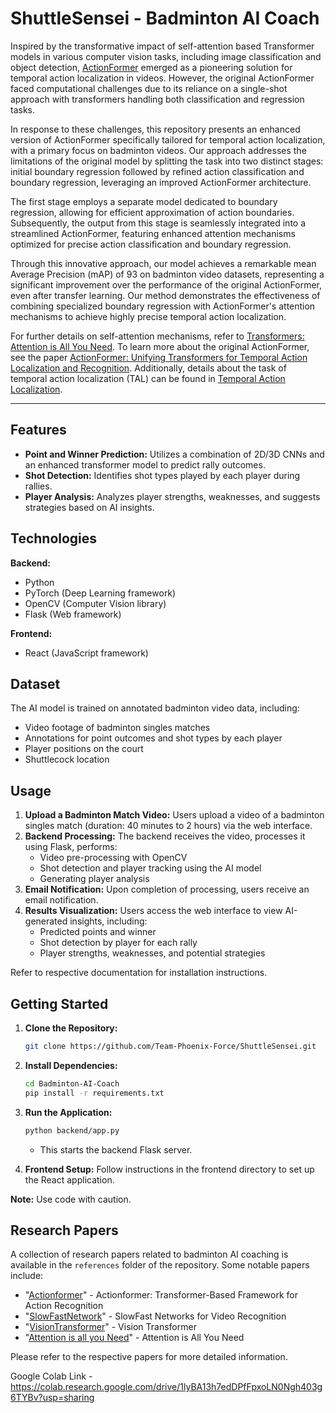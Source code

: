 # ShuttleSensei - Badminton AI Coach

Inspired by the transformative impact of self-attention based Transformer models in various computer vision tasks, including image classification and object detection, [ActionFormer](https://arxiv.org/abs/2110.02452) emerged as a pioneering solution for temporal action localization in videos. However, the original ActionFormer faced computational challenges due to its reliance on a single-shot approach with transformers handling both classification and regression tasks.

In response to these challenges, this repository presents an enhanced version of ActionFormer specifically tailored for temporal action localization, with a primary focus on badminton videos. Our approach addresses the limitations of the original model by splitting the task into two distinct stages: initial boundary regression followed by refined action classification and boundary regression, leveraging an improved ActionFormer architecture.

The first stage employs a separate model dedicated to boundary regression, allowing for efficient approximation of action boundaries. Subsequently, the output from this stage is seamlessly integrated into a streamlined ActionFormer, featuring enhanced attention mechanisms optimized for precise action classification and boundary regression.

Through this innovative approach, our model achieves a remarkable mean Average Precision (mAP) of 93 on badminton video datasets, representing a significant improvement over the performance of the original ActionFormer, even after transfer learning. Our method demonstrates the effectiveness of combining specialized boundary regression with ActionFormer's attention mechanisms to achieve highly precise temporal action localization.

For further details on self-attention mechanisms, refer to [Transformers: Attention is All You Need](https://arxiv.org/abs/1706.03762). To learn more about the original ActionFormer, see the paper [ActionFormer: Unifying Transformers for Temporal Action Localization and Recognition](https://arxiv.org/abs/2110.02452). Additionally, details about the task of temporal action localization (TAL) can be found in [Temporal Action Localization](https://arxiv.org/abs/2003.06814).

---



## Features

- **Point and Winner Prediction:** Utilizes a combination of 2D/3D CNNs and an enhanced transformer model to predict rally outcomes.
- **Shot Detection:** Identifies shot types played by each player during rallies.
- **Player Analysis:** Analyzes player strengths, weaknesses, and suggests strategies based on AI insights.

## Technologies

**Backend:**
- Python
- PyTorch (Deep Learning framework)
- OpenCV (Computer Vision library)
- Flask (Web framework)

**Frontend:**
- React (JavaScript framework)

## Dataset

The AI model is trained on annotated badminton video data, including:
- Video footage of badminton singles matches
- Annotations for point outcomes and shot types by each player
- Player positions on the court
- Shuttlecock location

## Usage

1. **Upload a Badminton Match Video:** Users upload a video of a badminton singles match (duration: 40 minutes to 2 hours) via the web interface.
2. **Backend Processing:** The backend receives the video, processes it using Flask, performs:
    - Video pre-processing with OpenCV
    - Shot detection and player tracking using the AI model
    - Generating player analysis
3. **Email Notification:** Upon completion of processing, users receive an email notification.
4. **Results Visualization:** Users access the web interface to view AI-generated insights, including:
    - Predicted points and winner
    - Shot detection by player for each rally
    - Player strengths, weaknesses, and potential strategies



Refer to respective documentation for installation instructions.

## Getting Started

1. **Clone the Repository:**
    ```bash
    git clone https://github.com/Team-Phoenix-Force/ShuttleSensei.git
    ```

2. **Install Dependencies:**
    ```bash
    cd Badminton-AI-Coach
    pip install -r requirements.txt
    ```

3. **Run the Application:**
    ```bash
    python backend/app.py
    ```

    - This starts the backend Flask server.

4. **Frontend Setup:**
    Follow instructions in the frontend directory to set up the React application.

**Note:** Use code with caution.

## Research Papers

A collection of research papers related to badminton AI coaching is available in the `references` folder of the repository. Some notable papers include:

- "[Actionformer](https://arxiv.org/abs/2202.07925)" - Actionformer: Transformer-Based Framework for Action Recognition
- "[SlowFastNetwork](https://arxiv.org/abs/1812.03982)" - SlowFast Networks for Video Recognition
- "[VisionTransformer](https://paperswithcode.com/method/vision-transformer)" - Vision Transformer
- "[Attention is all you Need](https://arxiv.org/abs/1706.03762)" - Attention is All You Need

Please refer to the respective papers for more detailed information.


Google Colab Link - https://colab.research.google.com/drive/1lyBA13h7edDPfFpxoLN0Ngh403g6TYBv?usp=sharing


